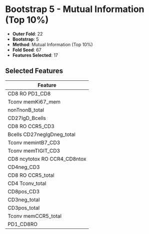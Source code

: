 # Bootstrap 5 - Mutual Information (Top 10%)

- **Outer Fold**: 22
- **Bootstrap**: 5
- **Method**: Mutual Information (Top 10%)
- **Fold Seed**: 67
- **Features Selected**: 17

## Selected Features

| Feature |
|---------|
| CD8 RO PD1_CD8 |
| Tconv memKi67_mem |
| nonTnonB_total |
| CD27IgD_Bcells |
| CD8 RO CCR5_CD3 |
| Bcells CD27negIgDneg_total |
| Tconv memintB7_CD3 |
| Tconv memTIGIT_CD3 |
| CD8 ncytotox RO CCR4_CD8ntox |
| CD4neg_CD3 |
| CD8 RO CCR5_total |
| CD4 Tconv_total |
| CD8pos_CD3 |
| CD3neg_total |
| CD3pos_total |
| Tconv memCCR5_total |
| PD1_CD8RO |
